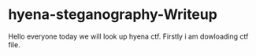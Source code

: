 # hyena-steganography-Writeup


Hello everyone today we will look up hyena ctf. Firstly i am dowloading ctf file.

